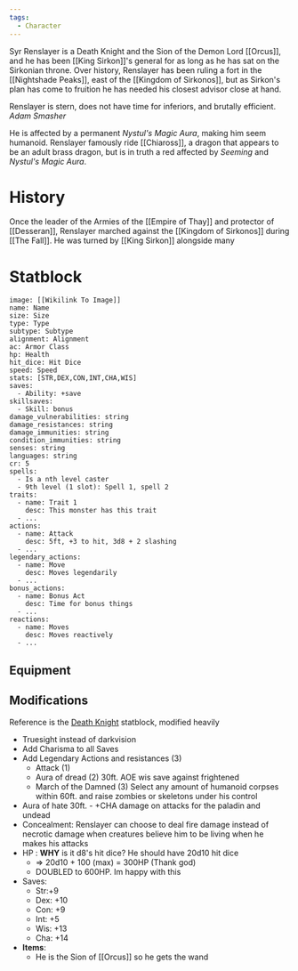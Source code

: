 ```yaml
---
tags:
  - Character
---
```

Syr Renslayer is a Death Knight and the Sion of the Demon Lord [[Orcus]], and he has been [[King Sirkon]]'s general for as long as he has sat on the Sirkonian throne. Over history, Renslayer has been ruling a fort in the [[Nightshade Peaks]], east of the [[Kingdom of Sirkonos]], but as Sirkon's plan has come to fruition he has needed his closest advisor close at hand.

Renslayer is stern, does not have time for inferiors, and brutally efficient. *Adam Smasher*

He is affected by a permanent *Nystul's Magic Aura*, making him seem humanoid. Renslayer famously ride [[Chiaross]], a dragon that appears to be an adult brass dragon, but is in truth a red affected by *Seeming* and *Nystul's Magic Aura*.
# History
Once the leader of the Armies of the [[Empire of Thay]] and protector of [[Desseran]], Renslayer marched against the [[Kingdom of Sirkonos]] during [[The Fall]]. He was turned by [[King Sirkon]] alongside many
# Statblock

```statblock
image: [[Wikilink To Image]]
name: Name
size: Size
type: Type
subtype: Subtype
alignment: Alignment
ac: Armor Class
hp: Health
hit_dice: Hit Dice
speed: Speed
stats: [STR,DEX,CON,INT,CHA,WIS]
saves:
  - Ability: +save
skillsaves:
  - Skill: bonus
damage_vulnerabilities: string
damage_resistances: string
damage_immunities: string
condition_immunities: string
senses: string
languages: string
cr: 5
spells:
  - Is a nth level caster
  - 9th level (1 slot): Spell 1, spell 2
traits:
  - name: Trait 1
    desc: This monster has this trait
  - ...
actions:
  - name: Attack
    desc: 5ft, +3 to hit, 3d8 + 2 slashing
  - ...
legendary_actions:
  - name: Move
    desc: Moves legendarily
  - ...
bonus_actions:
  - name: Bonus Act
    desc: Time for bonus things
  - ...
reactions:
  - name: Moves
    desc: Moves reactively
  - ...
```

## Equipment

## Modifications
Reference is the [Death Knight](https://5e.tools/bestiary.html#death%20knight_mm) statblock, modified heavily
- Truesight instead of darkvision
- Add Charisma to all Saves
- Add Legendary Actions and resistances (3)
	- Attack (1)
	- Aura of dread (2) 30ft. AOE wis save against frightened
	- March of the Damned (3) Select any amount of humanoid corpses within 60ft. and raise zombies or skeletons under his control
- Aura of hate 30ft. - +CHA damage on attacks for the paladin and undead
- Concealment: Renslayer can choose to deal fire damage instead of necrotic damage when creatures believe him to be living when he makes his attacks
- HP : **WHY** is it d8's hit dice? He should have 20d10 hit dice
	- => 20d10 + 100 (max) = 300HP (Thank god)
	- DOUBLED to 600HP. Im happy with this
- Saves:
	- Str:+9
	- Dex: +10
	- Con: +9
	- Int: +5
	- Wis: +13
	- Cha: +14
- **Items**:
	- He is the Sion of [[Orcus]] so he gets the wand